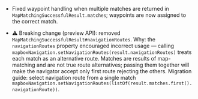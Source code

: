 - Fixed waypoint handling when multiple matches are returned in `MapMatchingSuccessfulResult.matches`; waypoints are now assigned to the correct match.

- ⚠️ Breaking change (preview API): removed `MapMatchingSuccessfulResult#navigationRoutes`.
  Why: the `navigationRoutes` property encouraged incorrect usage — calling
  `mapboxNavigation.setNavigationRoutes(result.navigationRoutes)` treats each
  match as an alternative route. Matches are results of map-matching and are
  not true route alternatives; passing them together will make the
  navigator accept only first route rejecting the others.
  Migration guide: select navigation route from a single match `mapboxNavigation.setNavigationRoutes(listOf(result.matches.first().navigationRoute))`.